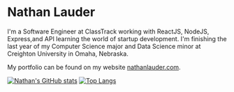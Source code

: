# Nathan Lauder


I'm a Software Engineer at ClassTrack working with ReactJS, NodeJS, Express,and API learning the world of startup development.  I'm finishing the last year of my Computer Science major and Data Science minor at Creighton University in Omaha, Nebraska.  

My portfolio can be found on my website [nathanlauder.com](https://nathanlauder.com).

[![Nathan's GitHub stats](https://github-readme-stats.vercel.app/api?username=nathanlauder&count_private=true&hide=prs,contribs&include_all_commits=false&show_icons=true&hide_border=true&bg_color=45,00FF87,60EFFF&title_color=000000&text_color=000000&icon_color=000000)](https://github.com/anuraghazra/github-readme-stats)
[![Top Langs](https://github-readme-stats.vercel.app/api/top-langs/?username=nathanlauder&custom_title=Languages&layout=compact&langs_count=6&exclude_repo=NALPWA00,PWA00NAL,Travlr,Reef,Covid-19-Grapher,nathanlauder.github.io&hide_border=true&bg_color=45,00FF87,60EFFF&title_color=000000&text_color=000000&icon_color=000000)](https://github.com/anuraghazra/github-readme-stats)
